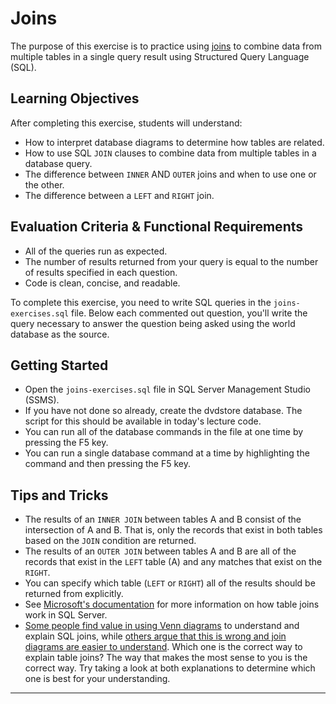 # Joins

The purpose of this exercise is to practice using [joins][sql-joins] to combine data from multiple tables in a single query result using Structured Query Language (SQL).

## Learning Objectives

After completing this exercise, students will understand:

* How to interpret database diagrams to determine how tables are related.
* How to use SQL `JOIN` clauses to combine data from multiple tables in a database query.
* The difference between `INNER` AND `OUTER` joins and when to use one or the other.
* The difference between a `LEFT` and `RIGHT` join.

## Evaluation Criteria & Functional Requirements

* All of the queries run as expected.
* The number of results returned from your query is equal to the number of results specified in each question.
* Code is clean, concise, and readable.
  
To complete this exercise, you need to write SQL queries in the `joins-exercises.sql` file. Below each commented out question, you'll write the query necessary to answer the question being asked using the world database as the source.

## Getting Started

* Open the `joins-exercises.sql` file in SQL Server Management Studio (SSMS).
* If you have not done so already, create the dvdstore database. The script for this should be available in today's lecture code.
* You can run all of the database commands in the file at one time by pressing the F5 key.
* You can run a single database command at a time by highlighting the command and then pressing the F5 key.

## Tips and Tricks

* The results of an `INNER JOIN` between tables A and B consist of the intersection of A and B. That is, only the records that exist in both tables based on the `JOIN` condition are returned.
* The results of an `OUTER JOIN` between tables A and B are all of the records that exist in the `LEFT` table (A) and any matches that exist on the `RIGHT`.
* You can specify which table (`LEFT` or `RIGHT`) all of the results should be returned from explicitly.
* See [Microsoft's documentation][sql-server-joins] for more information on how table joins work in SQL Server.
* [Some people find value in using Venn diagrams][venn-diagrams-to-explain-joins] to understand and explain SQL joins, while [others argue that this is wrong and join diagrams are easier to understand][say-no-to-venn-diagrams]. Which one is the correct way to explain table joins? The way that makes the most sense to you is the correct way. Try taking a look at both explanations to determine which one is best for your understanding.

---

[say-no-to-venn-diagrams]: https://blog.jooq.org/2016/07/05/say-no-to-venn-diagrams-when-explaining-joins/
[sql-joins]: https://en.wikipedia.org/wiki/Join_(SQL)
[sql-server-joins]: https://docs.microsoft.com/en-us/sql/t-sql/queries/from-transact-sql?view=sql-server-2017#join-type
[venn-diagrams-to-explain-joins]: https://blog.codinghorror.com/a-visual-explanation-of-sql-joins/
